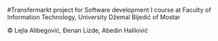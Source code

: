 #Transfermarkt project for Software development I course at Faculty of Information Technology, University Džemal Bijedić of Mostar


© Lejla Alibegović, Đenan Lizde, Abedin Halilović
